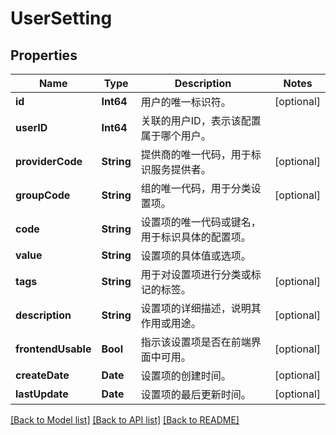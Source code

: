 # UserSetting

## Properties
Name | Type | Description | Notes
------------ | ------------- | ------------- | -------------
**id** | **Int64** | 用户的唯一标识符。 | [optional] 
**userID** | **Int64** | 关联的用户ID，表示该配置属于哪个用户。 | 
**providerCode** | **String** | 提供商的唯一代码，用于标识服务提供者。 | [optional] 
**groupCode** | **String** | 组的唯一代码，用于分类设置项。 | [optional] 
**code** | **String** | 设置项的唯一代码或键名，用于标识具体的配置项。 | 
**value** | **String** | 设置项的具体值或选项。 | 
**tags** | **String** | 用于对设置项进行分类或标记的标签。 | [optional] 
**description** | **String** | 设置项的详细描述，说明其作用或用途。 | [optional] 
**frontendUsable** | **Bool** | 指示该设置项是否在前端界面中可用。 | [optional] 
**createDate** | **Date** | 设置项的创建时间。 | [optional] 
**lastUpdate** | **Date** | 设置项的最后更新时间。 | [optional] 

[[Back to Model list]](../README.md#documentation-for-models) [[Back to API list]](../README.md#documentation-for-api-endpoints) [[Back to README]](../README.md)



